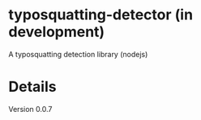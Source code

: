 # typosquatting-detector (in development)
A typosquatting detection library (nodejs)

# Details
Version 0.0.7
